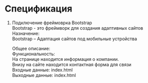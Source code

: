# Спецификация
1. Подключение фреймоврка Bootstrap\
Bootstrap - это  фреймворк для создания адаптивных сайтов\
Назначение:\
Bootstrap – Адаптация сайтов под мобильные устройства

    Общее описание:\
Функциональность:\
На странице находится информация о компании.\
Внизу на сайте находится контактная форма для связи\
Входные данные: index.html\
Выходные данные: index.html
